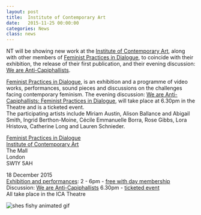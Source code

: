```yaml
---
layout: post
title:  Institute of Contemporary Art
date:   2015-11-25 00:00:00
categories: News
class: news
---
```

NT will be showing new work at the <a href="https://www.ica.org.uk/" target="_blank">Institute of Contemporary Art</a>, along with other members of <a href="https://www.ica.org.uk/whats-on/feminist-practices-dialogue" target="_blank">Feminist Practices in Dialogue</a>, to coincide with their exhibition, the release of their first publication, and their evening discussion: <a href="https://www.ica.org.uk/whats-on/we-are-anti-capiphallists-feminist-art-practices-dialogue" target="_blank">We are Anti-Capiphallists</a>.

<a href="https://www.ica.org.uk/whats-on/feminist-practices-dialogue" target="_blank">Feminist Practices in Dialogue</a>, is an exhibition and a programme of video works, performances, sound pieces and discussions on the challenges facing contemporary feminism. The evening discussion: <a href="https://www.ica.org.uk/whats-on/we-are-anti-capiphallists-feminist-art-practices-dialogue" target="_blank">We are Anti-Capiphallists: Feminist Practices in Dialogue</a>, will take place at 6.30pm in the Theatre and is a ticketed event.  
The participating artists include Miriam Austin, Alison Ballance and Abigail Smith, Ingrid Berthon-Moine, Cécile Emmanuelle Borra, Rose Gibbs, Lora Hristova, Catherine Long and Lauren Schnieder.

<a href="https://www.ica.org.uk/whats-on/feminist-practices-dialogue" target="_blank">Feminist Practices in Dialogue</a>  
<a href="https://www.ica.org.uk/" target="_blank">Institute of Contemporary Art</a>  
The Mall  
London  
SW1Y 5AH  

18 December 2015  
<a href="https://www.ica.org.uk/whats-on/feminist-practices-dialogue" target="_blank">Exhibition and performances</a>: 2 - 6pm - <a href="https://www.ica.org.uk/visit/day-membership" target="_blank">free with day membership</a>  
Discussion: <a href="https://www.ica.org.uk/whats-on/we-are-anti-capiphallists-feminist-art-practices-dialogue" target="_blank">We are Anti-Capiphallists</a> 6.30pm - <a href="https://uk.patronbase.com/_ICA/Seats/NumSeats?prod_id=1GF&perf_id=1&section_id=M&seat_type_id=S" target="_blank">ticketed event</a>  
All take place in the ICA Theatre

![shes fishy animated gif](/assets_posts/shes_fishy_animated.gif)